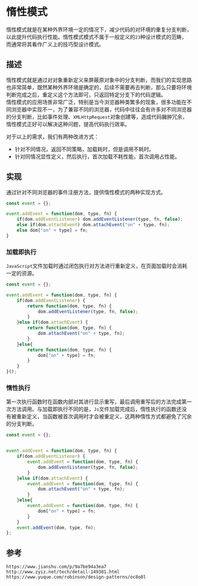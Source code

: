 # 惰性模式
惰性模式就是在某种外界环境一定的情况下，减少代码的对环境的重复分支判断，以此提升代码执行性能。惰性模式模式不属于一般定义的`23`种设计模式的范畴，而通常将其看作广义上的技巧型设计模式。

## 描述
惰性模式就是通过对对象重新定义来屏蔽原对象中的分支判断，而我们的实现思路也非常简单，既然某种外界环境是确定的，后续不需要再去判断，那么只要将环境判断完成之后，重定义这个方法即可，只返回特定分支下的代码逻辑。  
惰性模式的应用场景非常广泛，特别是当今浏览器种类繁多的现象，很多功能在不同浏览器中实现不一，为了兼容不同的浏览器，代码中往往会有许多对不同浏览器的分支判断，比如事件处理、`XMLHttpRequest`对象创建等，造成代码臃肿冗余，惰性模式正好可以解决这种问题，提高代码执行效率。  

对于以上的需求，我们有两种改进方式：
* 针对不同情况，返回不同策略，加载耗时，但是调用不耗时。
* 针对同情况显性定义，然后执行，首次加载不耗性能，首次调用占性能。

## 实现
通过针对不同浏览器的事件注册方法，提供惰性模式的两种实现方式。

```javascript
const event = {};

event.addEvent = function(dom, type, fn) {
    if(dom.addEventListener) dom.addEventListener(type, fn, false);
    else if(dom.attachEvent) dom.attachEvent("on" + type, fn);
    else dom["on" + type] = fn;
}
```

### 加载即执行
`JavaScript`文件加载时通过闭包执行对方法进行重新定义，在页面加载时会消耗一定的资源。

```javascript
const event = {};

event.addEvent = function(dom, type, fn) {
    if(dom.addEventListener) {
        return function(dom, type, fn) {
            dom.addEventListener(type, fn, false);
        }
    }else if(dom.attachEvent) {
        return function(dom, type, fn) {
            dom.attachEvent("on" + type, fn);
        }
    }else{
        return function(dom, type, fn) {
            dom["on" + type] = fn;
        }
    }
}();
```

### 惰性执行
第一次执行函数时在函数内部对其进行显示重写，最后调用重写后的方法完成第一次方法调用。与加载即执行不同的是，`Js`文件加载完成后，惰性执行的函数还没有被重新定义，当函数被首次调用时才会被重定义，这两种惰性方式都避免了冗余的分支判断。

```javascript
const event = {};


event.addEvent = function(dom, type, fn) {
    if(dom.addEventListener) {
        event.addEvent = function(dom, type, fn) {
            dom.addEventListener(type, fn, false);
        }
    }else if(dom.attachEvent) {
        event.addEvent = function(dom, type, fn) {
            dom.attachEvent("on" + type, fn);
        }
    }else{
        event.addEvent = function(dom, type, fn) {
            dom["on" + type] = fn;
        }
    }
    event.addEvent(dom, type, fn);
};
```




## 参考

```
https://www.jianshu.com/p/9a7be94a3ea7
http://www.zyiz.net/tech/detail-149381.html
https://www.yuque.com/robinson/design-patterns/oc8o8l
```

